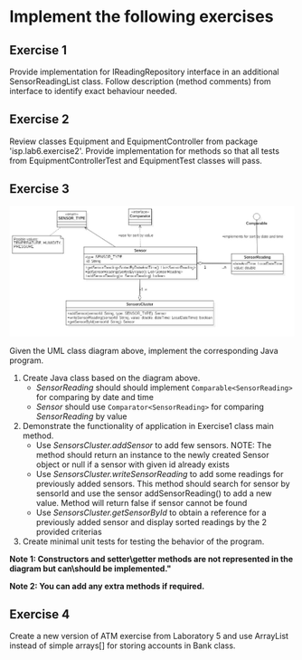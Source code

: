 # Implement the following exercises

## Exercise 1

Provide implementation for IReadingRepository interface in an additional SensorReadingList class. Follow description (method comments) from interface to identify exact behaviour needed.

## Exercise 2

Review classes Equipment and EquipmentController from package 'isp.lab6.exercise2'. Provide implementation for methods so that all tests from EquipmentControllerTest and EquipmentTest classes will pass.

## Exercise 3
![Exercise 1 image](docs/ex1.jpg)

Given the UML class diagram above, implement the corresponding Java program.

1. Create Java class based on the diagram above. 
    * _SensorReading_ should should implement ```Comparable<SensorReading>``` for comparing by date and time
    * _Sensor_ should use ```Comparator<SensorReading>``` for comparing _SensorReading_ by value
2. Demonstrate the functionality of application in Exercise1 class main method.
    * Use _SensorsCluster.addSensor_ to add few sensors. NOTE: The method should return an instance to the newly created Sensor object or null if a sensor with given id already exists
    * Use _SensorsCluster.writeSensorReading_ to add some readings for previously added sensors. This method should search for sensor by sensorId and use the sensor addSensorReading() to add a new value. Method will return false if sensor cannot be found
    * Use _SensorsCluster.getSensorById_ to obtain a reference for a previously added sensor and display sorted readings by the 2 provided criterias
3. Create minimal unit tests for testing the behavior of the program.

**Note 1: Constructors and setter\getter methods are not represented in the diagram but can\should be implemented."**

**Note 2: You can add any extra methods if required.**


## Exercise 4

Create a new version of ATM exercise from Laboratory 5 and use ArrayList instead of simple arrays[] for storing accounts in Bank class.
